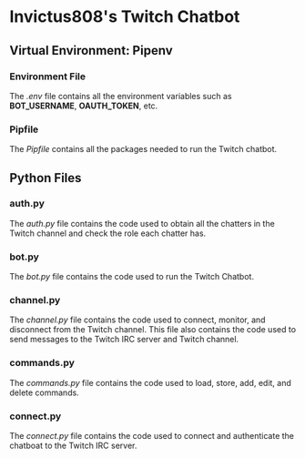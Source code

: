 # Invictus808's Twitch Chatbot

## Virtual Environment: Pipenv
### Environment File
The *.env* file contains all the environment variables such as **BOT_USERNAME**, **OAUTH_TOKEN**, etc.

### Pipfile
The *Pipfile* contains all the packages needed to run the Twitch chatbot.


## Python Files
### auth.py
The *auth.py* file contains the code used to obtain all the chatters in the Twitch channel and check the role each chatter has.


### bot.py
The *bot.py* file contains the code used to run the Twitch Chatbot.


### channel.py
The *channel.py* file contains the code used to connect, monitor, and disconnect from the Twitch channel. This file also contains the code used to send messages to the Twitch IRC server and Twitch channel.


### commands.py
The *commands.py* file contains the code used to load, store, add, edit, and delete commands.


### connect.py
The *connect.py* file contains the code used to connect and authenticate the chatboat to the Twitch IRC server.
